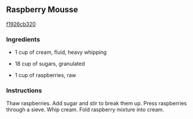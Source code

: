 ## Raspberry Mousse

[f1926cb320](http://www.food.com/recipe/raspberry-mousse-516790)

### Ingredients

 - 1 cup of cream, fluid, heavy whipping

 - 18 cup of sugars, granulated

 - 1 cup of raspberries, raw

### Instructions

Thaw raspberries. Add sugar and stir to break them up. Press raspberries through a sieve. Whip cream. Fold raspberry mixture into cream.